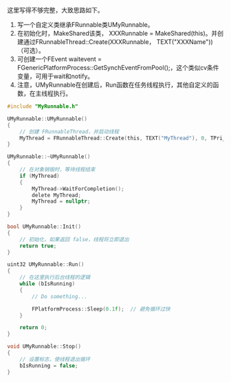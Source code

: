 这里写得不够完整，大致思路如下。

1. 写一个自定义类继承FRunnable类UMyRunnable。
2. 在初始化时，MakeShared该类， XXXRunnable = MakeShared<UMyRunnable>(this)。并创建通过FRunnableThread::Create(XXXRunnable， TEXT("XXXName"))（可选）。
3. 可创建一个FEvent waitevent = FGenericPlatformProcess::GetSynchEventFromPool();，这个类似cv条件变量，可用于wait和notify。
4. 注意，UMyRunnable在创建后，Run函数在任务线程执行，其他自定义的函数，在主线程执行。

```c
#include "MyRunnable.h"

UMyRunnable::UMyRunnable()
{
    // 创建 FRunnableThread，并启动线程
    MyThread = FRunnableThread::Create(this, TEXT("MyThread"), 0, TPri_BelowNormal);
}

UMyRunnable::~UMyRunnable()
{
    // 在对象销毁时，等待线程结束
    if (MyThread)
    {
        MyThread->WaitForCompletion();
        delete MyThread;
        MyThread = nullptr;
    }
}

bool UMyRunnable::Init()
{
    // 初始化，如果返回 false，线程将立即退出
    return true;
}

uint32 UMyRunnable::Run()
{
    // 在这里执行后台线程的逻辑
    while (bIsRunning)
    {
        // Do something...

        FPlatformProcess::Sleep(0.1f);  // 避免循环过快
    }

    return 0;
}

void UMyRunnable::Stop()
{
    // 设置标志，使线程退出循环
    bIsRunning = false;
}

```

